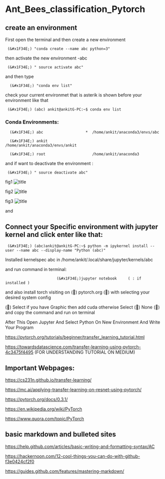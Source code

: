 # Ant_Bees_classification_Pytorch

 ## create an environment

First open the terminal and then create a new environment

     (&#x1F34E;) "conda create --name abc python=3"
   
then activate the new environment -abc

     (&#x1F34E;) " source activate abc"

 and then type 

      (&#x1F34E;) "conda env list"

check your current environmet that is  asterik is shown before your environment like that

     (&#x1F34E;) (abc) ankit@ankitG-PC:~$ conda env list

   ### Conda Environments:

      (&#x1F34E;) abc                   *  /home/ankit/anaconda3/envs/abc

      (&#x1F34E;) ankit                    /home/ankit/anaconda3/envs/ankit

      (&#x1F34E;) root                     /home/ankit/anaconda3

and if want to deactivate the environment :

     (&#x1F34E;) " source deactivate abc"

fig1
 ![title](https://github.com/ankitAMD/1Ant_Bees_classification_Pytorch/blob/master/environment1.png)

fig2 
 ![title](https://github.com/ankitAMD/1Ant_Bees_classification_Pytorch/blob/master/environment2.png)

fig3
 ![title](https://github.com/ankitAMD/1Ant_Bees_classification_Pytorch/blob/master/environment3.png)


and 

##  Connect your Specific environment with jupyter kernel and click enter like that:

     (&#x1F34E;) (abc)ankit@ankitG-PC:~$ python -m ipykernel install --user --name abc --display-name "Python (abc)"

Installed kernelspec abc in /home/ankit/.local/share/jupyter/kernels/abc

and run command in terminal:
                            
                           (&#x1F34E;)jupyter notebook     ( : if installed )


and also install  torch  visiting on (&#x1F34E;) pytorch.org  (&#x1F34E;) with selecting your desired system config

(&#x1F34F;) Select if you have Graphic then add cuda otherwise Select (&#x1F534;) None  (&#x1F534;) and copy the command and run on terminal

After This Open Jupyter And Select Python On New Environment And Write Your Program


https://pytorch.org/tutorials/beginner/transfer_learning_tutorial.html

https://towardsdatascience.com/transfer-learning-using-pytorch-4c3475f4495       (FOR UNDERSTANDING TUTORIAL ON MEDIUM)



## Important Webpages:

https://cs231n.github.io/transfer-learning/

https://mc.ai/applying-transfer-learning-on-resnet-using-pytorch/

https://pytorch.org/docs/0.3.1/

https://en.wikipedia.org/wiki/PyTorch

https://www.quora.com/topic/PyTorch


## basic markdown and bulleted sites 

https://help.github.com/articles/basic-writing-and-formatting-syntax/AC

https://hackernoon.com/12-cool-things-you-can-do-with-github-f3e0424cf2f0

https://guides.github.com/features/mastering-markdown/
